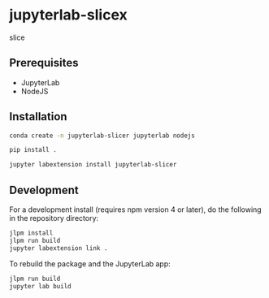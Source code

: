 # jupyterlab-slicex

slice


## Prerequisites

* JupyterLab
* NodeJS

## Installation

```bash
conda create -n jupyterlab-slicer jupyterlab nodejs
```

```bash
pip install .
```

```bash
jupyter labextension install jupyterlab-slicer
```

## Development

For a development install (requires npm version 4 or later), do the following in the repository directory:

```bash
jlpm install
jlpm run build
jupyter labextension link .
```

To rebuild the package and the JupyterLab app:

```bash
jlpm run build
jupyter lab build
```

